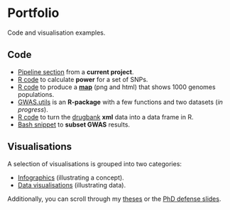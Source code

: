 # Portfolio

Code and visualisation examples.

## Code

- [Pipeline section](code/run-gaston-model.R) from a **current project**.
- [R code](code/power-calc.R) to calculate **power** for a set of SNPs.
- [R code](https://github.com/sinarueeger/map-1000genomes/blob/master/map-1000genomes-populations.R) to produce a [**map**](https://github.com/sinarueeger/map-1000genomes/blob/master/map-1000genomes-populations.png) (png and html) that shows 1000 genomes populations.
- [GWAS.utils](https://github.com/sinarueeger/GWAS.utils) is an **R-package** with a few functions and two datasets (*in progress*).
- [R code](code/drugbank2dfr.R) to turn the [drugbank](https://www.drugbank.ca/) **xml** data into a data frame in R.
- [Bash snippet](code/subset-results.sh) to **subset GWAS** results.  

## Visualisations

A selection of visualisations is grouped into two categories:

- [Infographics](visualisations/infoviz/) (illustrating a concept).
- [Data visualisations](visualisations/dataviz/) (illustrating data).

Additionally, you can scroll through my [theses](theses/) or the [PhD defense slides](https://sinarueeger.github.io/publicdefense/slides#1).
